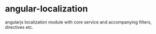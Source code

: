angular-localization
====================

angularjs localization module with core service and accompanying filters, directives etc.
